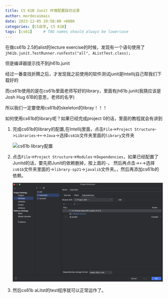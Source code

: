 ```yaml
---
title: CS 61B Junit 环境配置踩坑记录
author: mordecaimaic
date: 2023-12-05 19:50:00 +0800
categories: [CS自学, CS 61B]
tags: [cs61]     # TAG names should always be lowercase
---
```

在做cs61b 2.5的alist的lecture exercise的时候，发现有一个语句使用了`jh61b.junit.TestRunner.runTests("all", AListTest.class);`

但是编译器提示找不到jh61b.junit

经过一番查找折腾之后，才发现我之前使用的软件测试junit是Intellij自己帮我们下载好的

而cs61b使用的是在cs61b里面老师写好的library，里面有jh61b.junit(我猜应该是Josh Hug 61B的意思，老师的名字)

所以我们一定要使用cs61b的skeleton的libray！！！

如何使用cs61b的library呢？如果已经完成project 0的话，里面的教程就会有讲到

1. 完成cs61b的library的配置,在Intellij里面，点击`File`->`Project Structure`->`Libraries`->`+`->`Java`->选择`cs61b`文件夹里面的`library`文件夹
   
   ![cs61b library配置](/assets/images/cs61b/intellij-setup.gif)

2. 点击`File`->`Project Structure`->`Modules`->`Dependencies`，如果已经配置了Junitd的话，要先把Junit的依赖删掉，按上面的`-`。
然后再点击->`+`->选择`cs61b`文件夹里面的->`library-sp21`->`javalib`文件夹。，然后再添加cs61b的依赖。

   ![cs61b library配置](/assets/images/cs61b/cs61b_module_configure.png)

3. 然后cs61b aLitst的test程序就可以正常运作了。